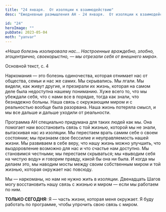 ```yaml
---
title: "24 января.  От изоляции к взаимодействию"
desc: "Ежедневные размышления АН - 24 января.  От изоляции к взаимодействию"

id: "24"
heroImage: ""
pubDate: 2023-05-04
moth: "yanvar"
---
```


_«Наша болезнь изолировала нас… Настроенные враждебно, злобно, эгоцентрично,
своекорыстно, — мы отрезали себя от внешнего мира»._

Основной текст, с. 4

Наркомания — это болезнь одиночества, которая отнимает нас от общества, семьи
и нас же самих. Мы скрывались. Мы лгали. Мы видели, как живут другие, и
презирали их жизнь, которая на самом деле была недоступна нашему пониманию.
Хуже всего то, что мы убеждали себя, что с нами все в порядке, тогда как
знали, что безнадежно больны. Наша связь с окружающим миром и с реальностью
вообще была разорвана. Наша жизнь потеряла смысл, и мы все дальше и дальше
уходили от реальности.

Программа АН специально придумана для таких людей как мы. Она помогает нам
восстановить связь с той жизнью, которой мы не знали, вытаскивая нас из
изоляции. Мы перестаем врать самим себе о своем состоянии; мы признаем свое
бессилие и неуправляемость нашей жизни. Мы развиваем в себе веру, что нашу
жизнь можно улучшить, что выздоровление возможно для нас и что счастье нам
доступно. Мы становимся честными; мы перестаем скрываться; мы «выводим себя на
чистую воду» и говорим правду, какой бы она ни была. И когда мы делаем это, мы
наводим мосты между своим собственным миром и той жизнью, которая окружает нас
повсюду.

Мы — наркоманы, но нам не нужно жить в изоляции. Двенадцать Шагов могу
восстановить нашу связь с жизнью и миром — если мы работаем по ним.

**ТОЛЬКО СЕГОДНЯ:** Я — часть жизни, которая меня окружает. Я буду работать по
программе, чтобы упрочить свою связь с миром.
